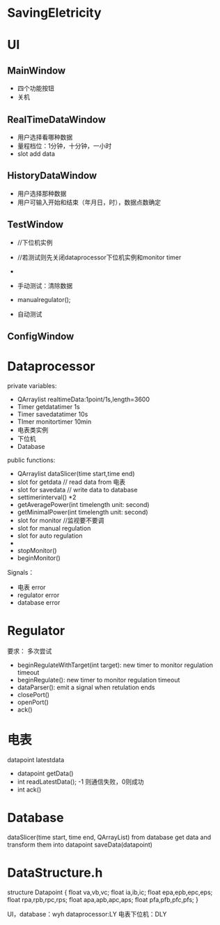 # SavingEletricity
# UI

## MainWindow

- 四个功能按钮
- 关机

## RealTimeDataWindow

- 用户选择看哪种数据
- 量程档位：1分钟，十分钟，一小时
- slot add data

## HistoryDataWindow

- 用户选择那种数据
- 用户可输入开始和结束（年月日，时），数据点数确定

## TestWindow
- //下位机实例
- //若测试则先关闭dataprocessor下位机实例和monitor timer
- 


- 手动测试：清除数据
- manualregulator();
- 自动测试

## ConfigWindow


# Dataprocessor
private variables:
- QArraylist<datapoint> realtimeData:1point/1s,length=3600
- Timer getdatatimer 1s
- Timer savedatatimer 10s
- TImer monitortimer 10min
- 电表类实例
- 下位机
- Database 

public functions:
- QArraylist<datapoint> dataSlicer(time start,time end)
- slot for getdata // read data from 电表
- slot for savedata // write data to database
- settimerinterval() *2
- getAveragePower(int timelength unit: second)
- getMinimalPower(int timelength unit: second)
- slot for monitor //监视要不要调
- slot for manual regulation
- slot for auto regulation
- 
- stopMonitor()
- beginMonitor()


Signals：
- 电表 error
- regulator error
- database error

# Regulator
要求： 多次尝试

- beginRegulateWithTarget(int target): new timer to monitor regulation timeout
- beginRegulate(): new timer to monitor regulation timeout
- dataParser(): emit a signal when retulation ends
- closePort()
- openPort()
- ack()

# 电表
datapoint latestdata
- datapoint getData()
- int readLatestData(); -1 则通信失败，0则成功
- int ack()

# Database
dataSlicer(time start, time end, QArrayList<datapoint>) from database get data and transform them into datapoint
saveData(datapoint)

# DataStructure.h
structure Datapoint
{
    float va,vb,vc;
    float ia,ib,ic;
    float epa,epb,epc,eps;
    float rpa,rpb,rpc,rps;
    float apa,apb,apc,aps;
    float pfa,pfb,pfc,pfs;
}

UI，database：wyh
dataprocessor:LY
电表下位机：DLY
